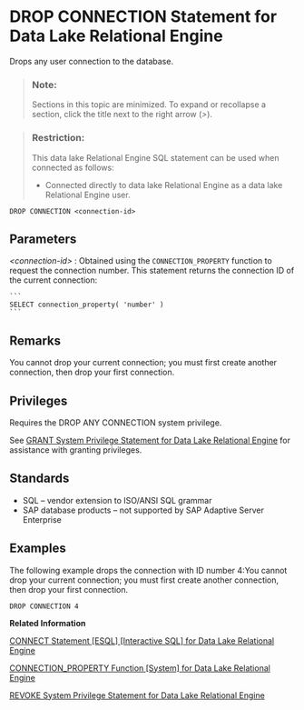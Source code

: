 <!-- loioa61c4fa184f21015b43ac105d9d73fe2 -->

# DROP CONNECTION Statement for Data Lake Relational Engine

Drops any user connection to the database.



> ### Note:  
> Sections in this topic are minimized. To expand or recollapse a section, click the title next to the right arrow \(*\>*\).



> ### Restriction:  
> This data lake Relational Engine SQL statement can be used when connected as follows:
> 
> -   Connected directly to data lake Relational Engine as a data lake Relational Engine user.



```
DROP CONNECTION <connection-id>
```



<a name="loioa61c4fa184f21015b43ac105d9d73fe2__IQ_Parameters"/>

## Parameters

 *<connection-id\>*
 :   Obtained using the `CONNECTION_PROPERTY` function to request the connection number. This statement returns the connection ID of the current connection:

    ```
    SELECT connection_property( 'number' )
    ```

 

<a name="loioa61c4fa184f21015b43ac105d9d73fe2__IQ_Usage"/>

## Remarks

You cannot drop your current connection; you must first create another connection, then drop your first connection.



<a name="loioa61c4fa184f21015b43ac105d9d73fe2__IQ_Permissions"/>

## Privileges

Requires the DROP ANY CONNECTION system privilege.

See [GRANT System Privilege Statement for Data Lake Relational Engine](grant-system-privilege-statement-for-data-lake-relational-engine-a3dfcb0.md) for assistance with granting privileges.



<a name="loioa61c4fa184f21015b43ac105d9d73fe2__IQ_Standards"/>

## Standards

-   SQL – vendor extension to ISO/ANSI SQL grammar
-   SAP database products – not supported by SAP Adaptive Server Enterprise



<a name="loioa61c4fa184f21015b43ac105d9d73fe2__IQ_Examples"/>

## Examples

The following example drops the connection with ID number 4:You cannot drop your current connection; you must first create another connection, then drop your first connection.

```
DROP CONNECTION 4
```

**Related Information**  


[CONNECT Statement \[ESQL\] \[Interactive SQL\] for Data Lake Relational Engine](connect-statement-esql-interactive-sql-for-data-lake-relational-engine-a6164a2.md "Establishes a connection to the database identified by database-name running on the server identified by engine-name.")

[CONNECTION\_PROPERTY Function \[System\] for Data Lake Relational Engine](../050-system-sql-functions/connection-property-function-system-for-data-lake-relational-engine-a53eeaf.md "Returns the value of a given connection property as a string.")

[REVOKE System Privilege Statement for Data Lake Relational Engine](revoke-system-privilege-statement-for-data-lake-relational-engine-a3eadda.md "Removes specific system privileges from specific users and the right to administer the privilege.")

